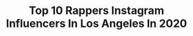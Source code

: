 ---
title: Top 10 Rappers Instagram Influencers In Los Angeles In 2020
description: >-
  Find top rappers Instagram influencers in Los Angeles in 2020. Most popular hashtags: #rap #losangeles #hiphop #music.
platform: Instagram
profiles:
  - username: "youngfrenchy808"
    fullname: >-
      Youngfrenchy808
    location: "United States"
    followers: 39186
    engagement: 356
    commentsToLikes: 0.000000
    avatar: "https://scontent-amt2-1.cdninstagram.com/v/t51.2885-19/s320x320/84980518_588660618353669_2971872358127632384_n.jpg?_nc_ht=scontent-amt2-1.cdninstagram.com&_nc_ohc=gMoYQ7d4xf4AX-XI8iZ&oh=4b8966e76ff8c83b63ee773b62ea215c&oe=5EB881F5"
    verified: true
    hashtags: "#hiphopart, #fashionlovers, #unsignedhype, #hitrecord"
  - username: "rawwblue"
    fullname: >-
      DA BLUPRINT 😎🤙™️
    location: "United States"
    followers: 61535
    engagement: 123
    commentsToLikes: 0.215965
    avatar: "https://scontent-lhr8-1.cdninstagram.com/v/t51.2885-19/s320x320/92783408_306245377007710_6133952539869052928_n.jpg?_nc_ht=scontent-lhr8-1.cdninstagram.com&_nc_ohc=LHMQxmmsDZMAX8Rw3_B&oh=31113d7b729e050366f4f6b4ab005f71&oe=5EB8F71B"
    verified: true
    hashtags: "#music, #blue, #explorepage, #tidal"
  - username: "mancavetv.lowriders"
    fullname: >-
      ManCaveTV
    location: "United States"
    followers: 6534
    engagement: 349
    commentsToLikes: 0.033796
    avatar: "https://scontent-amt2-1.cdninstagram.com/v/t51.2885-19/s320x320/15035602_1614279998868205_2430312398402355200_n.jpg?_nc_ht=scontent-amt2-1.cdninstagram.com&_nc_ohc=qBrzXtqCNNQAX9w88rz&oh=f757fdbd56cfac27de0198a3a425f288&oe=5EB24C6A"
    verified: false
    hashtags: "#anniversary, #abcnews, #lowrider, #lowridervideos"
  - username: "nekosavvymusic"
    fullname: >-
      NEKO SAVVY
    location: "United States"
    followers: 7417
    engagement: 564
    commentsToLikes: 0.234686
    avatar: "https://scontent-lhr8-1.cdninstagram.com/v/t51.2885-19/s320x320/87307466_550357655566051_5873895590105972736_n.jpg?_nc_ht=scontent-lhr8-1.cdninstagram.com&_nc_ohc=-rKUEUl4xrYAX8VSpy3&oh=cfd134bb645240bedf4d65dac2a40f35&oe=5EBCBFD6"
    verified: false
    hashtags: "#rileyried, #nowayoutoftexas"
  - username: "andreadesmond.music"
    fullname: >-
      Andrea Desmond
    location: "United States"
    followers: 221863
    engagement: 29
    commentsToLikes: 0.058674
    avatar: "https://scontent-ams4-1.cdninstagram.com/v/t51.2885-19/s320x320/83585364_2785462394906918_445781265606508544_n.jpg?_nc_ht=scontent-ams4-1.cdninstagram.com&_nc_ohc=KlZoYDaeJAwAX_Y5ZRu&oh=3bc533e7a8086514148ff05f8436f1e6&oe=5EB64CAB"
    verified: false
    hashtags: "#sundayfunday, #puppyloverz, #cute, #fashion"
  - username: "eazy.legacy"
    fullname: >-
      𝐎𝐥𝐝 𝐒𝐜𝐡𝐨𝐨𝐥 𝐄𝐝𝐢𝐭𝐬
    location: "United States"
    followers: 10323
    engagement: 2588
    commentsToLikes: 0.010311
    avatar: "https://scontent-ssn1-1.cdninstagram.com/v/t51.2885-19/s320x320/81328298_1481843755303828_16978899074285568_n.jpg?_nc_ht=scontent-ssn1-1.cdninstagram.com&_nc_ohc=G0zf8b-eTNsAX_5z9Fi&oh=a2f210b153dd4b5ff0b27bee6cae3a5e&oe=5EA5A925"
    verified: false
    hashtags: "#doggystyles, #cluelessedit, #deathrow, #michellepfeiffer"
  - username: "ace.trizz"
    fullname: >-
      A-Trizz
    location: "United States"
    followers: 7258
    engagement: 893
    commentsToLikes: 0.013823
    avatar: "https://scontent-lhr8-1.cdninstagram.com/v/t51.2885-19/s320x320/66651928_857598594596740_6313681695547588608_n.jpg?_nc_ht=scontent-lhr8-1.cdninstagram.com&_nc_ohc=1f2iAJP-_QcAX-IYL5Q&oh=4a5077b3c03f2ae7557878da14f07ae8&oe=5EB74A75"
    verified: false
    hashtags: "#jewelry, #newmusic, #friends, #vibes"
  - username: "jejuansmith"
    fullname: >-
      Jay
    location: "United States"
    followers: 26226
    engagement: 159
    commentsToLikes: 0.098795
    avatar: "https://scontent-lhr8-1.cdninstagram.com/v/t51.2885-19/s320x320/90431920_236332107511608_3279056382006919168_n.jpg?_nc_ht=scontent-lhr8-1.cdninstagram.com&_nc_ohc=5GH0VWJnm-8AX_q5xZf&oh=e2f161efbc9e067292812610a301dac3&oe=5EB9FC66"
    verified: false
    hashtags: "#betnetwork, #goodvibes, #walklikeaballplaya, #jaycustomtees"
  - username: "miss_dodge"
    fullname: >-
      Miss/Dodge - Rap & Twerk
    location: "United States"
    followers: 18607
    engagement: 465
    commentsToLikes: 0.186428
    avatar: "https://scontent-amt2-1.cdninstagram.com/v/t51.2885-19/s320x320/66522049_888220331552415_9101098462581096448_n.jpg?_nc_ht=scontent-amt2-1.cdninstagram.com&_nc_ohc=NJL9P218iSYAX_hPRpA&oh=4b75d80680c7f5fb252f2c1cfc65fd96&oe=5EB6F205"
    verified: false
    hashtags: "#tictac, #spotify, #fabiomusta, #missdodge"
  - username: "j.bless1127"
    fullname: >-
      J.BLESS
    location: "United States"
    followers: 14153
    engagement: 542
    commentsToLikes: 0.095650
    avatar: "https://scontent-bos3-1.cdninstagram.com/v/t51.2885-19/s320x320/87424223_1082795492061843_3833878642396495872_n.jpg?_nc_ht=scontent-bos3-1.cdninstagram.com&_nc_ohc=Gg3iAFJtQIwAX-TutRl&oh=93c0062cbd474f2a04244b8bfc44bf47&oe=5EBAFA9D"
    verified: false
    hashtags: "#kobebryant, #picounion, #holymoly, #coronavirus"
---